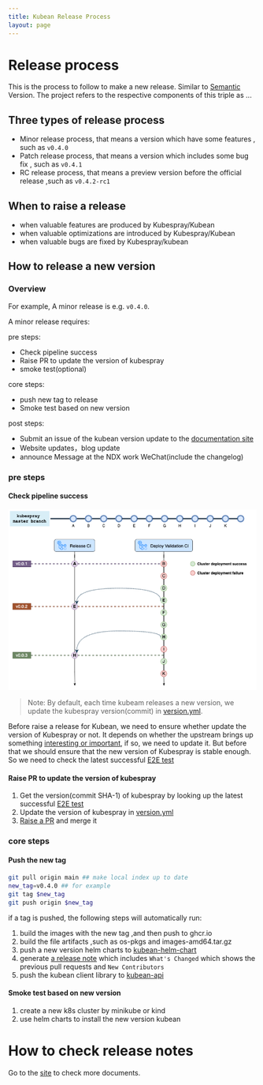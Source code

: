 ```yaml
---
title: Kubean Release Process
layout: page
---
```


# Release process

This is the process to follow to make a new release. Similar to [Semantic](https://semver.org/) Version. The project
refers to the respective components of this triple as <major>.<minor>.<patch>.

## Three types of release process

* Minor release process, that means a version which have some features , such as `v0.4.0`
* Patch release process, that means a version which includes some bug fix , such as `v0.4.1`
* RC release process, that means a preview version before the official release ,such as `v0.4.2-rc1`

## When to raise a release

- when valuable features are produced by Kubespray/Kubean
- when valuable optimizations are introduced by Kubespray/Kubean
- when valuable bugs are fixed by Kubespray/kubean

## How to release a new version

### Overview

For example, A minor release is e.g. `v0.4.0`.

A minor release requires:

pre steps:

- Check pipeline success
- Raise PR to update the version of kubespray
- smoke test(optional)

core steps:

- push new tag to release
- Smoke test based on new version

post steps:

- Submit an issue of the kubean version update to the [documentation site](https://github.com/DaoCloud/DaoCloud-docs)
- Website updates，blog update
- announce Message at the NDX work WeChat(include the changelog)

### pre steps

#### Check pipeline success

![lock_kubespray_commit](./docs/overrides/assets/images/lock_kubespray_commit.png)

> Note: By default, each time kubeam releases a new version, we update the kubespray version(commit) in [version.yml](./version.yml).

Before raise a release for Kubean, we need to ensure whether update the version of Kubespray or not. It depends on whether the upstream brings up something [interesting or important](#When-to-raise-a-release), if so, we need to update it. But before that we should ensure that the new version of Kubespray is stable enough. So we need to check the latest successful [E2E test](https://github.com/kubean-io/kubean/actions/workflows/verify-kubespray.yaml)

#### Raise PR to update the version of kubespray

1. Get the version(commit SHA-1) of kubespray by looking up the latest successful [E2E test](https://github.com/kubean-io/kubean/actions/workflows/verify-kubespray.yaml)
2. Update the version of kubespray in [version.yml](./version.yml)
3. [Raise a PR](https://github.com/kubean-io/kubean/compare) and merge it

### core steps

#### Push the new tag

```bash
git pull origin main ## make local index up to date
new_tag=v0.4.0 ## for example
git tag $new_tag
git push origin $new_tag 
```

if a tag is pushed, the following steps will automatically run:

1. build the images with the new tag ,and then push to ghcr.io
2. build the file artifacts ,such as os-pkgs and images-amd64.tar.gz
3. push a new version helm charts to [kubean-helm-chart](https://github.com/kubean-io/kubean-helm-chart)
4. generate [a release note](https://github.com/kubean-io/kubean/releases) which includes `What's Changed` which shows
   the previous pull requests
   and `New Contributors`
5. push the kubean client library to [kubean-api](https://github.com/kubean-io/kubean-api)

#### Smoke test based on new version

1. create a new k8s cluster by minikube or kind
2. use helm charts to install the new version kubean

# How to check release notes

Go to the [site](https://kubean-io.github.io/website/zh/00Releases/) to check more documents.